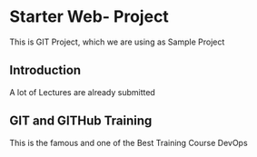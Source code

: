 # Starter Web- Project
This is GIT Project, which we are using as Sample Project

## Introduction
A lot of Lectures are already submitted

## GIT and GITHub Training
This is the famous and one of the Best Training Course DevOps